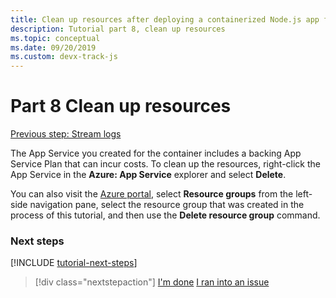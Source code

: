 ```yaml
---
title: Clean up resources after deploying a containerized Node.js app from Visual Studio Code
description: Tutorial part 8, clean up resources
ms.topic: conceptual
ms.date: 09/20/2019
ms.custom: devx-track-js
---
```


# Part 8 Clean up resources

[Previous step: Stream logs](tutorial-vscode-docker-node-07.md)

The App Service you created for the container includes a backing App Service Plan that can incur costs. To clean up the resources, right-click the App Service in the **Azure: App Service** explorer and select **Delete**.

You can also visit the [Azure portal](https://portal.azure.com), select **Resource groups** from the left-side navigation pane, select the resource group that was created in the process of this tutorial, and then use the **Delete resource group** command.

### Next steps

[!INCLUDE [tutorial-next-steps](includes/tutorial-next-steps.md)]

> [!div class="nextstepaction"]
> [I'm done](node-howto-deploy-containers.md) [I ran into an issue](https://www.research.net/r/PWZWZ52?tutorial=node-deployment-docker-extension&step=clean-up-resources)
